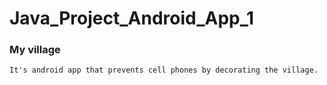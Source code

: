 # Java_Project_Android_App_1
### My village
```
It's android app that prevents cell phones by decorating the village.
```
